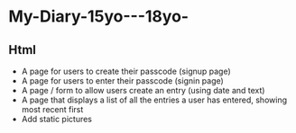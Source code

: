 # My-Diary-15yo---18yo-

 ## Html
 - A page for users to create their passcode (signup page)
 - A page for users to enter their passcode (signin page)
 - A page / form to allow users create an entry (using date and text)
 - A page that displays a list of all the entries a user has entered, showing most recent first
 - Add static pictures